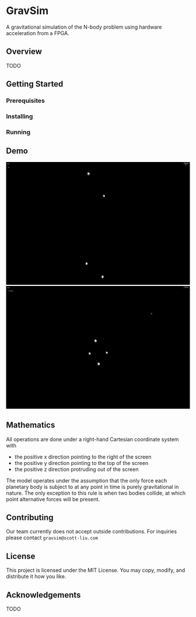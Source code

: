 # GravSim
A gravitational simulation of the N-body problem using hardware acceleration from a FPGA.

## Overview
TODO

## Getting Started

### Prerequisites

### Installing

### Running

## Demo
![GravSim demo 1](./images/4_body_demo_1.gif)
![GravSim demo 2](./images/4_body_demo_2.gif)

## Mathematics
All operations are done under a right-hand Cartesian coordinate system with

* the positive x direction pointing to the right of the screen
* the positive y direction pointing to the top of the screen
* the positive z direction protruding out of the screen

The model operates under the assumption that the only force each planetary body is subject to at any point in time is purely gravitational in nature. The only exception to this rule is when two bodies collide, at which point alternative forces will be present.

## Contributing
Our team currently does not accept outside contributions. For inquiries please contact `gravsim@scott-liu.com`

## License
This project is licensed under the MIT License.
You may copy, modify, and distribute it how you like.

## Acknowledgements
TODO
